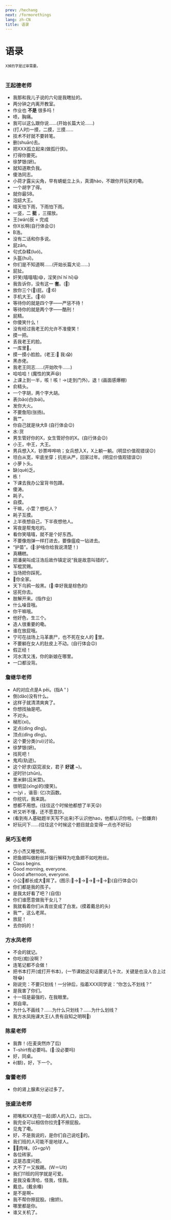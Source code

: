 ```yaml
---
prev: /hechang
next: /formorethings
lang: zh-CN
title: 语录
---
```

# 语录<Badge type="tip" text="特别感谢:胡靖宇" vertical="top" />
<div style="font-size: 80%">X掉的字是过审需要。</div>
<br>

### 王起德老师

* 我那和我儿子说的六句是我瞎扯的。
* 两分钟之内离开教室。
* 作业也 **不是** 很多吗！
* 啧，胸痛。
* 我可以这么跟你说......(开始长篇大论......)
* (打人时)一摸，二摸，三摸......
* 技术不好就不要转笔。
* 删(shuān)去。
* 把XXX孤立起来(做孤行侠)。
* 打得你要死。
* 徐梦银(妍)。
* 就知道欺负我。
* 傻浩同志。
* 小荷才露尖尖角，早有蜻蜓立上头，真滴hào，不跟你开玩笑的嘞。
* 一个胡字了得。
* 就你最SB。
* 泡妞大王。
* 晴天怕下雨，下雨怕下雨。
* 一竖，二 **挺** ，三摆放。
* 王(wán)辰 = 完成
* 你X长啊(自行体会😉)
* B浩。
* 没有二话和你多说。
* 屁zān。
* 句式杂糅(luó)。
* 头盔(huī)。
* 你们是不知道啊......(开始长篇大论......)
* 屁扯。
* 奸笑(嘻嘻嘻)😄，淫笑(hī hī hī)😃
* 我告诉你，没有这一 **套**。(🤔)
* 放你三个(🐶)屁。(🐶:6)
* 手机大王。(📱:6)
* 等待你的就是四个字——严惩不待！
* 等待你的就是两个字——酷刑！
* 屁精。
* 你傻笑什么！
* 没有经过我老王的允许不准傻笑！
* 摸一把。
* 丢我老王的脸。
* 一库里💩。
* 摸一摸小脸脸。(老王:🤗 我:😱)
* 黑赤佬。
* 我老王同志......(开始吹牛......)
* 哈哈哈！(魔性的笑声😆)
* 上课上到一半，咳！咳！→(走到门外)，退！(画面感爆棚)
* 俞精头。
* 一个字胡，两个字大胡。
* 表(bǎo)白(bái)。
* 发你大火。
* 不要詹阳(张扬)。
* 我艹。
* 你自己就是块大B (自行体会😉)
* 水💧货
* 男生管好你的X，女生管好你的X。(自行体会😉)
* 小王，中王，大王。
* 男兵想入X，钞票哗哗响；女兵想入X，X上躺一躺。(明显价值观错误😉)
* 坦白从宽，牢底坐穿；抗拒从严，回家过年。(明显价值观错误😉)
* 小萝卜头。
* 缺(què)乏。
* 栋！
* 下课去我办公室背书包蹲。
* 傻涛。
* 耗子。
* 自摸。
* 干嘛，小萱？想吃人？
* 耗子互摸。
* 上半夜想自己，下半夜想他人。
* 宵夜是帮鬼吃的。
* 看你笑嘻嘻，就不是个好东西。
* 不要像炮弹一样打进去，要像瘟疫一钻进去。
* “护苗”。(🌱:护啥你给我说清楚！)
* 真糟糕。
* 把潘昊叫成汪浩后故作镇定说“我是故意叫错的”。
* 军棍赏赐。
* 当场把你踩死。
* 🔪你全家。
* 天下乌鸦一般黑。(🦉:幸好我是棕色的)
* 惩死你去。
* 肢解开来。(指作业)
* 什么噪音哦。
* 你干嘛哦。
* 他好色，生三个。
* 造人很重要的嘞。
* 谁在放屁哦。
* 宁可在战场上马革裹尸，也不死在女人的 👖里。
* 不要躺在女人的肚皮上不动。(自行体会😉)
* 假正经！
* 河水清又浅，你的新娘在哪里。
* 一口都没背。


### 詹继华老师
* A的对应点是A pěi。(指A **'** )
* 倒(dǎo)没有什么。
* 这样子就清清爽爽了。
* 你想找抽是吧。
* 不对头。
* 梯形(xí)。
* 定点(dìng dǐng)。
* 顶点(dǐng dǐng)。
* 这个要分类(ruì)讨论。
* 徐梦银(妍)。
* 找死吧！
* 鬼鸡(轨迹)。
* 这个好求(窈窕淑女，君子 **好逑** ~)。
* 逆时针(zhūn)。
* 里米鲜(吕米萱)。
* 很明显(xǐng)的(傻笑)。
* 一(yì ，谐音: 亿)次函数。
* 你挖坑，我来跳。
* 想都不用想。(往往这个时候他都想了半天😜)
* 听又听不懂，还不愿意抄。
* (看到有人基础题半天写不出来)不认识他hao，他都认识你啦。(一脸嫌弃)
* 好玩问下......(往往这个时候这个题目就会变得一点也不好玩)

### 吴巧玉老师
* 方小杰又睡觉啊。
* 把鱼翅叫做粉丝并强行解释为吃鱼翅不如吃粉丝。
* Class begins.
* Good morning, everyone.
*  Good afternoon, everyone.
* 小公🐤都长成大🐓屌了。(图示:🐤→🐣→🐥→🐔→🐓→🔞)(自行体会😉)
* 你们都是我的孩子。
* 是我太好看了吧？(自信)
* 你们谁愿意做我干女儿？
* 我就看着你们从青丝变成了白发。(摸着戴总的头)
* 我艹，这么老屌。
* 放屁！
* 去你妈的！


### 方水凤老师
* 不会的就记。
* 你吃(痴)没啊？
* 连笔记都不会做！
* 把书本打开(或打开书本)，(一节课她这句话要说几十次，关键是也没人合上过呀😂)
* 刚说完：不要只划线！一分钟后，指着XXX同学说：“你怎么不划线？”
* 是我害了你们。
* 十一班是最强的，在我眼里。
* 郑自卑。
* 为什么不画线？......为什么只划线？......为什么划线？
* 我方水凤拖课大王(人贵有自知之明啊🤔)


### 陈星老师
* 我靠！(在麦突然炸了后)
* T–shirt有必要吗。(👕:没必要吗)
* 好，同桌。
* ē(额)，好，下一个。


### 詹蕾老师
* 你的肾上腺素分泌过多了。


### 张盛法老师
* 把嘴和XX连在一起(即人的入口，出口)。
* 我完全可以相信你拉完💩不擦屁股。
* 见鬼了嘞。
* 好，不是我说的，是你们自己说吃💩的。
* 我们班的人可能不是地球人。
* 🐓🐓肉味。(G=gρV)
* 各位砖家。
* 这是态度问题。
* 大不了＝又挨踢。(W＝UIt)
* 我们11班的同学就是可爱。
* 是我没看清哈，怪我，怪我。
* 戴总。(戴余椿)
* 是不是啊~
* 我不帮你擦屁股。(傲娇)。
* 哪里都是你。
* 谁又关机了。
